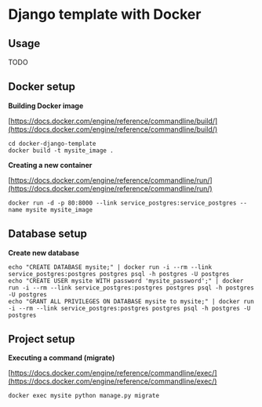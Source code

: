 # Django template with Docker

## Usage

TODO

## Docker setup

**Building Docker image**

[https://docs.docker.com/engine/reference/commandline/build/](https://docs.docker.com/engine/reference/commandline/build/)

```
cd docker-django-template
docker build -t mysite_image .
```

**Creating a new container**

[https://docs.docker.com/engine/reference/commandline/run/](https://docs.docker.com/engine/reference/commandline/run/)

```
docker run -d -p 80:8000 --link service_postgres:service_postgres --name mysite mysite_image
```

## Database setup

**Create new database**

```
echo "CREATE DATABASE mysite;" | docker run -i --rm --link service_postgres:postgres postgres psql -h postgres -U postgres
echo "CREATE USER mysite WITH password 'mysite_password';" | docker run -i --rm --link service_postgres:postgres postgres psql -h postgres -U postgres
echo "GRANT ALL PRIVILEGES ON DATABASE mysite to mysite;" | docker run -i --rm --link service_postgres:postgres postgres psql -h postgres -U postgres
```

## Project setup

**Executing a command (migrate)**

[https://docs.docker.com/engine/reference/commandline/exec/](https://docs.docker.com/engine/reference/commandline/exec/)

```
docker exec mysite python manage.py migrate
```
